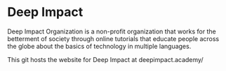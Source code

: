 # Deep Impact

Deep Impact Organization is a non-profit organization that works for the betterment of society through online tutorials
that educate people across the globe about the basics of technology in multiple languages.

This git hosts the website for Deep Impact at deepimpact.academy/ 
